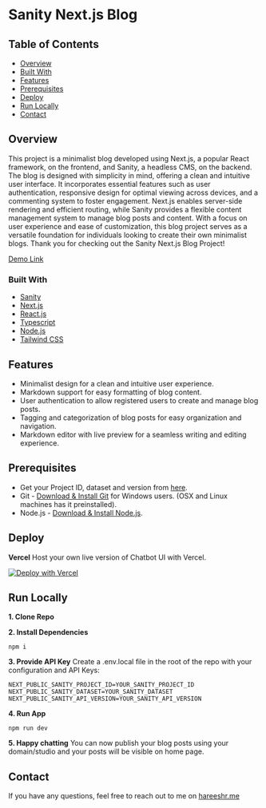 
# Sanity Next.js Blog

## Table of Contents

- [Overview](#overview)
- [Built With](#built-with)
- [Features](#features)
- [Prerequisites](#prerequisites)
- [Deploy](#deploy)
- [Run Locally](#run-locally)
- [Contact](#contact)

## Overview

This project is a minimalist blog developed using Next.js, a popular React framework, on the frontend, and Sanity, a headless CMS, on the backend. The blog is designed with simplicity in mind, offering a clean and intuitive user interface. It incorporates essential features such as user authentication, responsive design for optimal viewing across devices, and a commenting system to foster engagement. Next.js enables server-side rendering and efficient routing, while Sanity provides a flexible content management system to manage blog posts and content. With a focus on user experience and ease of customization, this blog project serves as a versatile foundation for individuals looking to create their own minimalist blogs. Thank you for checking out the Sanity Next.js Blog Project!

[Demo Link](https://ai-blog.hareeshr.me/)

### Built With

 - [Sanity](https://www.sanity.io/)
 - [Next.js](https://nextjs.org/)
 - [React.js](https://react.dev/)
 - [Typescript](https://www.typescriptlang.org/)
 - [Node.js](https://nodejs.org/)
 - [Tailwind CSS](https://tailwindcss.com/)

## Features

 - Minimalist design for a clean and intuitive user experience.
 - Markdown support for easy formatting of blog content.
 - User authentication to allow registered users to create and manage blog posts.
 - Tagging and categorization of blog posts for easy organization and navigation.
 - Markdown editor with live preview for a seamless writing and editing experience.

## Prerequisites

 - Get your Project ID, dataset and version from [here](https://www.sanity.io/manage/).
 - Git -  [Download & Install Git](https://git-scm.com/downloads) for Windows users. (OSX and Linux machines has it preinstalled).
 - Node.js -  [Download & Install Node.js](https://nodejs.org/en/download/).

## Deploy

**Vercel**
Host your own live version of Chatbot UI with Vercel.

[![Deploy with Vercel](https://vercel.com/button)]()
    
## Run Locally
**1. Clone Repo**

**2. Install Dependencies**

    npm i
**3. Provide API Key**
Create a .env.local file in the root of the repo with your configuration and API Keys:

    NEXT_PUBLIC_SANITY_PROJECT_ID=YOUR_SANITY_PROJECT_ID
    NEXT_PUBLIC_SANITY_DATASET=YOUR_SANITY_DATASET
    NEXT_PUBLIC_SANITY_API_VERSION=YOUR_SANITY_API_VERSION
**4. Run App**

    npm run dev
    
**5. Happy chatting**
You can now publish your blog posts using your domain/studio and your posts will be visible on home page.

## Contact

If you have any questions, feel free to reach out to me on [hareeshr.me](https://hareeshr.me)
